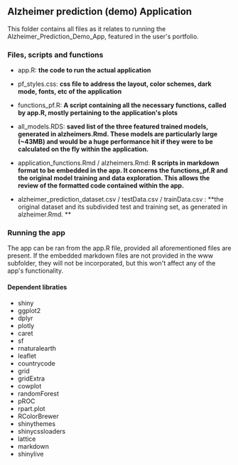 ## Alzheimer prediction (demo) Application

This folder contains all files as it relates to running the Alzheimer_Prediction_Demo_App, featured in the user's portfolio. 

### Files, scripts and functions

* app.R: **the code to run the actual application**

* pf_styles.css: **css file to address the layout, color schemes, dark mode, fonts, etc of the application**

* functions_pf.R: **A script containing all the necessary functions, called by app.R, mostly pertaining to the application's plots**

* all_models.RDS: **saved list of the three featured trained models, generated in alzheimers.Rmd. These models are particularly large (~43MB) and would be a huge performance hit if they were to be calculated on the fly within the application.** 

* application_functions.Rmd / alzheimers.Rmd: **R scripts in markdown format to be embedded in the app. It concerns the functions_pf.R and the original model training and data exploration. This allows the review of the formatted code contained within the app.**

* alzheimer_prediction_dataset.csv / testData.csv / trainData.csv : **the original dataset and its subdivided test and training set, as generated in alzheimer.Rmd. **

### Running the app

The app can be ran from the app.R file, provided all aforementioned files are present. If the embedded markdown files are not provided in the www subfolder, they will not be incorporated, but this won't affect any of the app's functionality. 

#### Dependent libraties
* shiny 
* ggplot2
* dplyr
* plotly 
* caret
* sf
* rnaturalearth
* leaflet
* countrycode
* grid
* gridExtra
* cowplot
* randomForest
* pROC
* rpart.plot
* RColorBrewer
* shinythemes
* shinycssloaders
* lattice
* markdown
* shinylive

